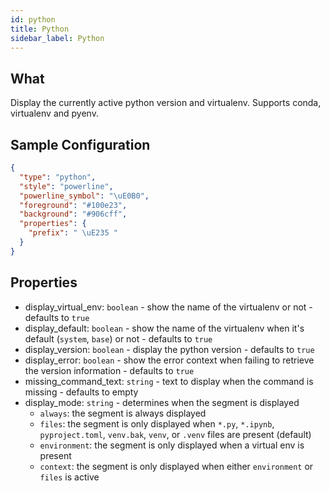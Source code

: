 ```yaml
---
id: python
title: Python
sidebar_label: Python
---
```


## What

Display the currently active python version and virtualenv.
Supports conda, virtualenv and pyenv.

## Sample Configuration

```json
{
  "type": "python",
  "style": "powerline",
  "powerline_symbol": "\uE0B0",
  "foreground": "#100e23",
  "background": "#906cff",
  "properties": {
    "prefix": " \uE235 "
  }
}
```

## Properties

- display_virtual_env: `boolean` - show the name of the virtualenv or not - defaults to `true`
- display_default: `boolean` - show the name of the virtualenv when it's default (`system`, `base`)
or not - defaults to `true`
- display_version: `boolean` - display the python version - defaults to `true`
- display_error: `boolean` - show the error context when failing to retrieve the version information - defaults to `true`
- missing_command_text: `string` - text to display when the command is missing - defaults to empty
- display_mode: `string` - determines when the segment is displayed
  - `always`: the segment is always displayed
  - `files`: the segment is only displayed when `*.py`, `*.ipynb`, `pyproject.toml`, `venv.bak`, `venv`, or `.venv`
    files are present (default)
  - `environment`: the segment is only displayed when a virtual env is present
  - `context`: the segment is only displayed when either `environment` or `files` is active
